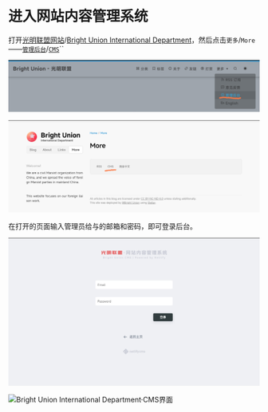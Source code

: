 # 进入网站内容管理系统

打开[光明联盟网站](https://www.brightunion.xyz/)/[Bright Union International Department](https://en.brightunion.xyz/)，然后点击`更多`/`More`——[`管理后台`](https://www.brightunion.xyz/admin/)/[`CMS`](https://en.brightunion.xyz/admin/)``

![光明联盟网站](../.gitbook/assets/1654420535753.jpg)

![Bright Union International Department](../.gitbook/assets/1654420535723.jpg)

在打开的页面输入管理员给与的邮箱和密码，即可登录后台。

![光明联盟·网站内容管理系统界面](../.gitbook/assets/1654420535781.jpg)

![Bright Union International Department·CMS界面](../.gitbook/assets/IMG\_20220605\_171652.jpg)

